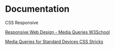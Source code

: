 # Documentation

CSS Responsive 

[Responsive Web Design - Media Queries W3School](https://www.w3schools.com/css/tryit.asp?filename=tryresponsive_breakpoints)

[Media Queries for Standard Devices CSS Stricks](https://css-tricks.com/snippets/css/media-queries-for-standard-devices/)
